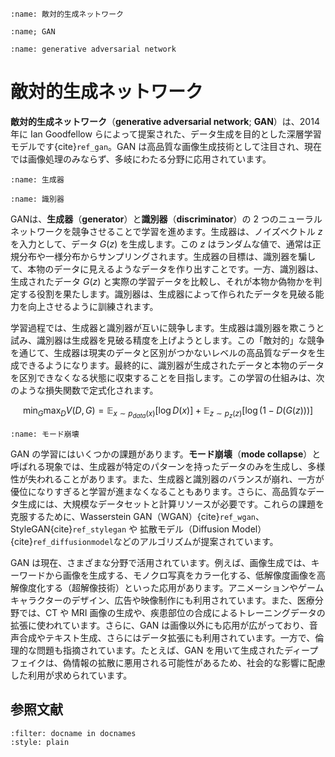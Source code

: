 ```{index} て 敵対的生成ネットワーク
:name: 敵対的生成ネットワーク
```

```{index} GAN
:name; GAN
```

```{index} generative adversarial network
:name: generative adversarial network
```

# 敵対的生成ネットワーク

**敵対的生成ネットワーク**（**generative adversarial network**; **GAN**）は、2014 年に Ian Goodfellow らによって提案された、データ生成を目的とした深層学習モデルです{cite}`ref_gan`。GAN は高品質な画像生成技術として注目され、現在では画像処理のみならず、多岐にわたる分野に応用されています。

```{index} せ 生成器
:name: 生成器
```

```{index} は 識別器
:name: 識別器
```

GANは、**生成器**（**generator**）と**識別器**（**discriminator**）の 2 つのニューラルネットワークを競争させることで学習を進めます。生成器は、ノイズベクトル $z$ を入力として、データ $G(z)$ を生成します。この $z$ はランダムな値で、通常は正規分布や一様分布からサンプリングされます。生成器の目標は、識別器を騙して、本物のデータに見えるようなデータを作り出すことです。一方、識別器は、生成されたデータ $G(z)$ と実際の学習データを比較し、それが本物か偽物かを判定する役割を果たします。識別器は、生成器によって作られたデータを見破る能力を向上させるように訓練されます。

学習過程では、生成器と識別器が互いに競争します。生成器は識別器を欺こうと試み、識別器は生成器を見破る精度を上げようとします。この「敵対的」な競争を通じて、生成器は現実のデータと区別がつかないレベルの高品質なデータを生成できるようになります。最終的に、識別器が生成されたデータと本物のデータを区別できなくなる状態に収束することを目指します。この学習の仕組みは、次のような損失関数で定式化されます。

$$
\min_G \max_D V(D, G) = \mathbb{E}_{x \sim p_{data}(x)}[\log D(x)] + \mathbb{E}_{z \sim p_z(z)}[\log(1 - D(G(z)))]
$$

```{index} モード崩壊
:name: モード崩壊
```

GAN の学習にはいくつかの課題があります。**モード崩壊**（**mode collapse**）と呼ばれる現象では、生成器が特定のパターンを持ったデータのみを生成し、多様性が失われることがあります。また、生成器と識別器のバランスが崩れ、一方が優位になりすぎると学習が進まなくなることもあります。さらに、高品質なデータ生成には、大規模なデータセットと計算リソースが必要です。これらの課題を克服するために、Wasserstein GAN（WGAN）{cite}`ref_wgan`、StyleGAN{cite}`ref_stylegan` や 拡散モデル（Diffusion Model）{cite}`ref_diffusionmodel`などのアルゴリズムが提案されています。

GAN は現在、さまざまな分野で活用されています。例えば、画像生成では、キーワードから画像を生成する、モノクロ写真をカラー化する、低解像度画像を高解像度化する（超解像技術）といった応用があります。アニメーションやゲームキャラクターのデザイン、広告や映像制作にも利用されています。また、医療分野では、CT や MRI 画像の生成や、疾患部位の合成によるトレーニングデータの拡張に使われています。さらに、GAN は画像以外にも応用が広がっており、音声合成やテキスト生成、さらにはデータ拡張にも利用されています。一方で、倫理的な問題も指摘されています。たとえば、GAN を用いて生成されたディープフェイクは、偽情報の拡散に悪用される可能性があるため、社会的な影響に配慮した利用が求められています。


## 参照文献

```{bibliography} ../references.bib
:filter: docname in docnames
:style: plain
```

